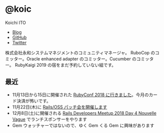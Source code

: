 # @koic

Koichi ITO

- [Blog](http://koic.hatenablog.com/)
- [GitHub](https://github.com/koic)
- [Twitter](https://twitter.com/koic)

株式会社永和システムマネジメントのコミュニティマネージャ。
RuboCop のコミッター。Oracle enhanced adapter のコミッター。Cucumber のコミッター。
RubyKaigi 2019 の宿をまだ予約していない組です。

## 最近

- 11月13日から15日に開催された [RubyConf 2018 に行きました](http://blog.agile.esm.co.jp/entry/rubyconf-2018)。今月のカード決済が怖いです。
- 11月22日(木)に [Rails/OSS パッチ会を開催します](http://blog.agile.esm.co.jp/entry/rails-oss-patch-meetup-20181122)
- 12月8日(土)に開催される [Rails Developers Meetup 2018 Day 4 Nouvelle Vague](https://techplay.jp/event/702297) でランチスポンサーをやります
- Gem ウォッチャーではないので、ゆく Gem くる Gem に興味があります
